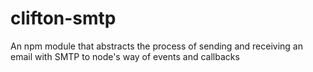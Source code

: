 # clifton-smtp
An npm module that abstracts the process of sending and receiving an email with SMTP to node's way of events and callbacks
